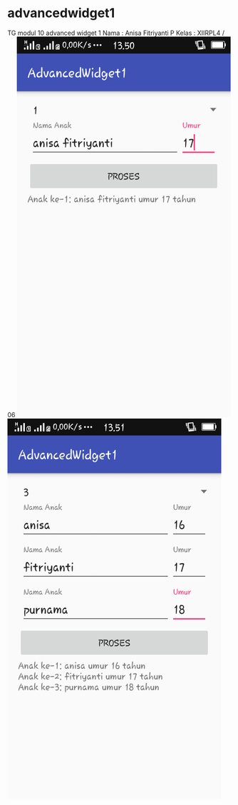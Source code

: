 # advancedwidget1
TG modul 10 advanced widget 1
Nama : Anisa Fitriyanti P
Kelas : XIIRPL4 / 06
![gambaraw](https://github.com/anisafp/advancedwidget1/blob/master/Screenshot_2016-11-03-13-50-54-707.png)
![gambarwa1](https://github.com/anisafp/advancedwidget1/blob/master/Screenshot_2016-11-03-13-51-19-293.png)
